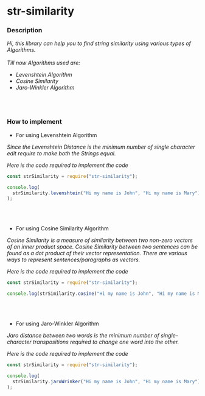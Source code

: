 # str-similarity

### Description

<p>
<em>
Hi, this library can help you to find string similarity using various types of Algorithms.
<br>
<br>
Till now Algorithms used are:

- Levenshtein Algorithm
- Cosine Similarity
- Jaro-Winkler Algorithm
</em>
</p>

<br>
<br>

### How to implement

- For using Levenshtein Algorithm
<p>
<em>
Since the Levenshtein Distance is the minimum number of single character edit require to make both the Strings equal.

Here is the code required to implement the code
</em>

</p>

```javascript
const strSimilarity = require("str-similarity");

console.log(
  strSimilarity.levenshtein("Hi my name is John", "Hi my name is Mary")
);
```

<br>
<br>

- For using Cosine Similarity Algorithm
<p>
<em>
Cosine Similarity is a measure of similarity between two non-zero vectors of an inner product space.
Cosine Similarity between two sentences can be found as a dot product of their vector representation. There are various ways to represent sentences/paragraphs as vectors.

Here is the code required to implement the code
</em>

</p>

```javascript
const strSimilarity = require("str-similarity");

console.log(strSimilarity.cosine("Hi my name is John", "Hi my name is Mary"));
```

<br>
<br>

- For using Jaro-Winkler Algorithm
<p>
<em>
Jaro distance between two words is the minimum number of single-character transpositions required to change one word into the other.

Here is the code required to implement the code
</em>

</p>

```javascript
const strSimilarity = require("str-similarity");

console.log(
  strSimilarity.jaroWrinker("Hi my name is John", "Hi my name is Mary")
);
```
